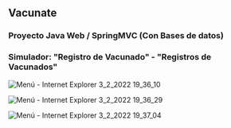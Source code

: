 ## Vacunate
### Proyecto Java Web / SpringMVC (Con Bases de datos)
### Simulador: "Registro de Vacunado"  -  "Registros de Vacunados"

![Menú - Internet Explorer 3_2_2022 19_36_10](https://user-images.githubusercontent.com/88462536/152442949-428afc09-9c32-436b-8622-395e91f38b20.png)

![Menú - Internet Explorer 3_2_2022 19_36_29](https://user-images.githubusercontent.com/88462536/152442969-6db7f9c8-b159-4125-9b10-4be6063904dd.png)

![Menú - Internet Explorer 3_2_2022 19_37_04](https://user-images.githubusercontent.com/88462536/152442987-9beef48b-2740-49ab-b5ba-5f8d1bf056a6.png)
